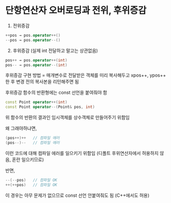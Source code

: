 # 단항연산자 오버로딩과 전위, 후위증감

1. 전위증감
```cpp
++pos → pos.operator++()
--pos → pos.operator--()
```

2. 후위증감 (실제 int 전달하고 말고는 상관없음)
```cpp
pos++ → pos.operator++(int)
pos-- → pos.operator--(int)
```

후위증감 구현 방법
= 매개변수로 전달받은 객체를 미리 복사해두고
xpos++, ypos++ 한 후
변경 전의 복사본을 리턴해주면 됨

후위증감 함수의 반환형에는 const 선언을 붙여줘야 함
```cpp
const Point operator++(int)
const Point operator--(Point& pos, int)
```
위 함수의 반환의 결과인 임시객체를 상수객체로 만들어주기 위함임  

왜 그래야하냐면,
```cpp
(pos++)++   // 컴파일 에러
(pos--)--   // 컴파일 에러
```
이런 코드에 대해 컴파일 에러를 일으키기 위함임 (디폴트 후위연산자에서 허용하지 않음, 혼란 일으키므로)

반면,
```cpp
--(--pos)   // 컴파일 OK
++(++pos)   // 컴파일 OK
```
이 경우는 아무 문제가 없으므로 const 선언 안붙여줘도 됨 (C++에서도 허용)
